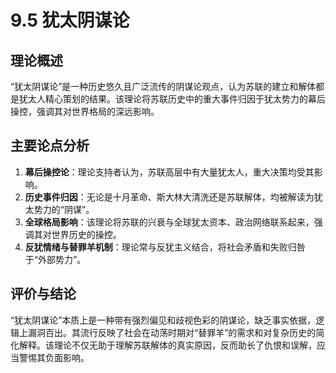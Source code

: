 # 9.5 犹太阴谋论

## 理论概述
“犹太阴谋论”是一种历史悠久且广泛流传的阴谋论观点，认为苏联的建立和解体都是犹太人精心策划的结果。该理论将苏联历史中的重大事件归因于犹太势力的幕后操控，强调其对世界格局的深远影响。

## 主要论点分析
1. **幕后操控论**：理论支持者认为，苏联高层中有大量犹太人，重大决策均受其影响。
2. **历史事件归因**：无论是十月革命、斯大林大清洗还是苏联解体，均被解读为犹太势力的“阴谋”。
3. **全球格局影响**：该理论将苏联的兴衰与全球犹太资本、政治网络联系起来，强调其对世界历史的操控。
4. **反犹情绪与替罪羊机制**：理论常与反犹主义结合，将社会矛盾和失败归咎于“外部势力”。

## 评价与结论
“犹太阴谋论”本质上是一种带有强烈偏见和歧视色彩的阴谋论，缺乏事实依据，逻辑上漏洞百出。其流行反映了社会在动荡时期对“替罪羊”的需求和对复杂历史的简化解释。该理论不仅无助于理解苏联解体的真实原因，反而助长了仇恨和误解，应当警惕其负面影响。